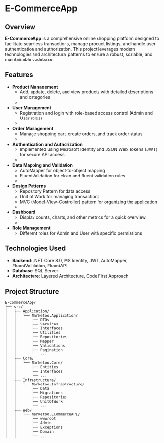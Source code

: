 # E-CommerceApp

## Overview
**E-CommerceApp** is a comprehensive online shopping platform designed to facilitate seamless transactions, manage product listings, and handle user authentication and authorization. This project leverages modern technologies and architectural patterns to ensure a robust, scalable, and maintainable codebase.

## Features
- **Product Management**
  - Add, update, delete, and view products with detailed descriptions and categories
  - 
- **User Management**
  - Registration and login with role-based access control (Admin and User roles)
  - 
- **Order Management**
  - Manage shopping cart, create orders, and track order status
  - 
- **Authentication and Authorization**
  - Implemented using Microsoft Identity and JSON Web Tokens (JWT) for secure API access
  - 
- **Data Mapping and Validation**
  - AutoMapper for object-to-object mapping
  - FluentValidation for clean and fluent validation rules
  - 
- **Design Patterns**
  - Repository Pattern for data access
  - Unit of Work for managing transactions
  - MVC (Model-View-Controller) pattern for organizing the application
  - 
- **Dashboard**
  - Display counts, charts, and other metrics for a quick overview.
  - 
- **Role Management**
  - Different roles for Admin and User with specific permissions

## Technologies Used
- **Backend**: .NET Core 8.0, MS Identity, JWT, AutoMapper, FluentValidation, FluentAPI
- **Database**: SQL Server
- **Architecture**: Layered Architecture, Code First Approach

## Project Structure

```plaintext
E-CommerceApp/
├── src/
│   ├── Application/
│   │   └── Marketoo.Application/
│   │       ├── DTOs
│   │       ├── Services
│   │       ├── Interfaces
│   │       ├── Utilities
│   │       ├── Repositories
│   │       ├── Mapper
│   │       ├── Validations
│   │       ├── Pagination
│   │       └── ...
│   ├── Core/
│   │   └── Marketoo.Core/
│   │       ├── Entities
│   │       ├── Interfaces
│   │       └── ...
│   ├── Infrastructure/
│   │   └── Marketoo.Infrastructure/
│   │       ├── Data
│   │       ├── Migrations
│   │       ├── Repositories
│   │       ├── UnitOfWork
│   │       └── ...
│   ├── Web/
│   │   └── Marketoo.ECommerceAPI/
│   │       ├── wwwroot
│   │       ├── Admin
│   │       ├── Exceptions
│   │       ├── Domain
│   │       └── ...

